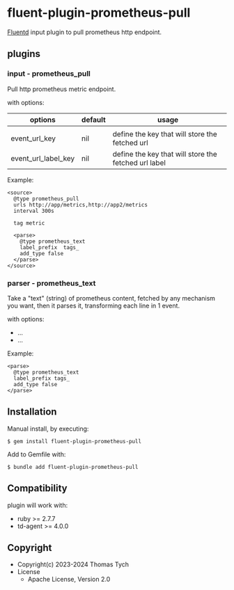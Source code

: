 # fluent-plugin-prometheus-pull

[Fluentd](https://fluentd.org/) input plugin to pull prometheus http endpoint.


## plugins

### input - prometheus_pull

Pull http prometheus metric endpoint.

with options:

| options             | default | usage                                                |
|---------------------|---------|------------------------------------------------------|
|                     |         |                                                      |
| event_url_key       | nil     | define the key that will store the fetched url       |
| event_url_label_key | nil     | define the key that will store the fetched url label |

Example:

```
<source>
  @type prometheus_pull
  urls http://app/metrics,http://app2/metrics
  interval 300s

  tag metric

  <parse>
    @type prometheus_text
    label_prefix  tags_
    add_type false
  </parse>
</source>
```

### parser - prometheus_text

Take a "text" (string) of prometheus content, fetched by any mechanism you want,
then it parses it, transforming each line in 1 event.

with options:
* ...
* ...

Example:

```
<parse>
  @type prometheus_text
  label_prefix tags_
  add_type false
</parse>
```

## Installation

Manual install, by executing:

    $ gem install fluent-plugin-prometheus-pull

Add to Gemfile with:

    $ bundle add fluent-plugin-prometheus-pull


## Compatibility

plugin will work with:
- ruby >= 2.7.7
- td-agent >= 4.0.0


## Copyright

* Copyright(c) 2023-2024 Thomas Tych
* License
  * Apache License, Version 2.0

